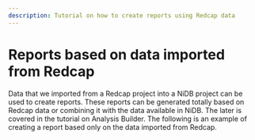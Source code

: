 ```yaml
---
description: Tutorial on how to create reports using Redcap data
---
```


# Reports based on data imported from Redcap

Data that we imported from a Redcap project into a NiDB project can be used to create reports. These reports can be generated totally based on Redcap data or combining it with the data available in NiDB. The later is covered in the tutorial on Analysis Builder. The following is an example of creating a report based only on the data imported from Redcap.
